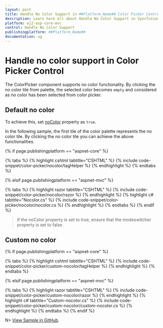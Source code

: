 ```yaml
---
layout: post
title: Handle No Color Support in ##Platform_Name## Color Picker Control | Syncfusion
description: Learn here all about Handle No Color Support in Syncfusion ##Platform_Name## Color Picker control of Syncfusion Essential JS 2 and more.
platform: ej2-asp-core-mvc
control: Handle No Color Support
publishingplatform: ##Platform_Name##
documentation: ug
---
```


# Handle no color support in Color Picker Control

The ColorPicker component supports no color functionality. By clicking the no color tile from palette, the selected color becomes `empty` and considered as no color has been selected from color picker.

## Default no color

To achieve this, set [noColor](https://help.syncfusion.com/cr/aspnetcore-js2/Syncfusion.EJ2.Inputs.ColorPicker.html#Syncfusion_EJ2_Inputs_ColorPicker_NoColor) property as `true`.

In the following sample, the first tile of the color palette represents the no color tile. By clicking the no color tile you can achieve the above functionalities.

{% if page.publishingplatform == "aspnet-core" %}

{% tabs %}
{% highlight cshtml tabtitle="CSHTML" %}
{% include code-snippet/color-picker/nocolor/tagHelper %}
{% endhighlight %}
{% endtabs %}

{% elsif page.publishingplatform == "aspnet-mvc" %}

{% tabs %}
{% highlight razor tabtitle="CSHTML" %}
{% include code-snippet/color-picker/nocolor/razor %}
{% endhighlight %}
{% highlight c# tabtitle="Nocolor.cs" %}
{% include code-snippet/color-picker/nocolor/nocolor.cs %}
{% endhighlight %}
{% endtabs %}
{% endif %}

>if the noColor property is set to true, ensure that the modeswitcher property is set to false.

## Custom no color

{% if page.publishingplatform == "aspnet-core" %}

{% tabs %}
{% highlight cshtml tabtitle="CSHTML" %}
{% include code-snippet/color-picker/custom-nocolor/tagHelper %}
{% endhighlight %}
{% endtabs %}

{% elsif page.publishingplatform == "aspnet-mvc" %}

{% tabs %}
{% highlight razor tabtitle="CSHTML" %}
{% include code-snippet/color-picker/custom-nocolor/razor %}
{% endhighlight %}
{% highlight c# tabtitle="Custom-nocolor.cs" %}
{% include code-snippet/color-picker/custom-nocolor/custom-nocolor.cs %}
{% endhighlight %}
{% endtabs %}
{% endif %}

N> [View Sample in GitHub](https://github.com/SyncfusionExamples/ASP-NET-Core-UG-Examples/tree/main/ColorPicker/ColorPickerSample).